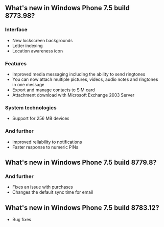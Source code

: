## What's new in Windows Phone 7.5 build 8773.98?
### Interface
- New lockscreen backgrounds
- Letter indexing
- Location awareness icon

### Features
- Improved media messaging including the ability to send ringtones
- You can now attach multiple pictures, videos, audio notes and ringtones in one message
- Export and manage contacts to SIM card
- Attachment download with Microsoft Exchange 2003 Server

### System technologies
- Support for 256 MB devices

### And further
- Improved reliability to notifications
- Faster response to numeric PINs

## What's new in Windows Phone 7.5 build 8779.8?
### And further
- Fixes an issue with purchases
- Changes the default sync time for email

## What's new in Windows Phone 7.5 build 8783.12?
- Bug fixes